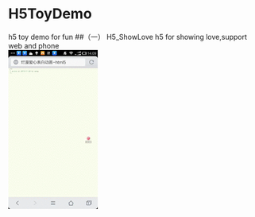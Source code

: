 # H5ToyDemo
h5 toy demo for fun
##（一） H5_ShowLove
h5 for showing love,support web and phone  
![alt text](https://github.com/wangpeifeng669/H5ToyDemo/blob/master/show_love/doc_pic/showlove.gif?raw=true)
